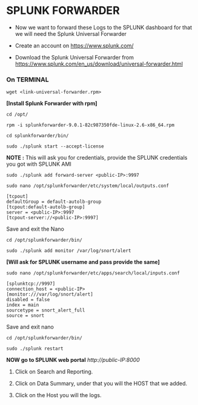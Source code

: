 # SPLUNK FORWARDER

- Now we want to forward these Logs to the SPLUNK dashboard for that we will need the Splunk Universal Forwarder

- Create an account on https://www.splunk.com/
- Download the Splunk Universal Forwarder from https://www.splunk.com/en_us/download/universal-forwarder.html


### On TERMINAL

``wget <link-universal-forwarder.rpm>``

**[Install Splunk Forwarder with rpm]**

``cd /opt/``

``rpm -i splunkforwarder-9.0.1-82c987350fde-linux-2.6-x86_64.rpm``

``cd splunkforwarder/bin/``

``sudo ./splunk start --accept-license``

**NOTE :** This will ask you for credentials, provide the SPLUNK credentials you got with SPLUNK AMI

``sudo ./splunk add forward-server <public-IP>:9997``


``sudo nano /opt/splunkforwarder/etc/system/local/outputs.conf``

	[tcpout]
	defaultGroup = default-autolb-group
	[tcpout:default-autolb-group]
	server = <public-IP>:9997
	[tcpout-server://<public-IP>:9997]

Save and exit the Nano

``cd /opt/splunkforwarder/bin/``

``sudo ./splunk add monitor /var/log/snort/alert``

**[Will ask for SPLUNK username and pass provide the same]**

``sudo nano /opt/splunkforwarder/etc/apps/search/local/inputs.conf``

	[splunktcp://9997]
	connection_host = <public-IP>
	[monitor:///var/log/snort/alert]
	disabled = false
	index = main
	sourcetype = snort_alert_full
	source = snort

Save and exit nano

``cd /opt/splunkforwarder/bin/``

``sudo ./splunk restart``

**NOW go to SPLUNK web portal** *http://public-IP:8000*

1. Click on Search and Reporting.

2. Click on Data Summary, under that you will the HOST that we added.

3. Click on the Host you will the logs.
